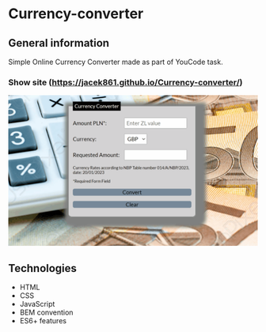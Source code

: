 # Currency-converter

## General information
Simple Online Currency Converter made as part of YouCode task.

### Show site (https://jacek861.github.io/Currency-converter/)

![Show background](https://github.com/Jacek861/Currency-converter/blob/a6963215a08113b803e444db71aa6dbc2c09db42/images/%20converter.gif)

## Technologies
- HTML
- CSS
- JavaScript
- BEM convention
- ES6+ features
